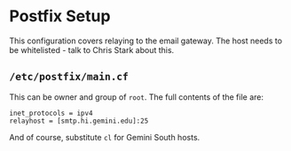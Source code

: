 # Postfix Setup

This configuration covers relaying to the email gateway.  The host needs to be 
whitelisted - talk to Chris Stark about this.

## `/etc/postfix/main.cf`

This can be owner and group of `root`.  The full contents of the file are:

```
inet_protocols = ipv4
relayhost = [smtp.hi.gemini.edu]:25
```

And of course, substitute `cl` for Gemini South hosts.
